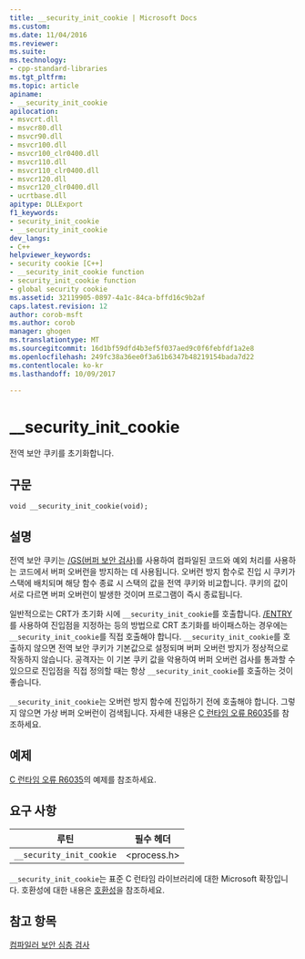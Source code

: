 ```yaml
---
title: __security_init_cookie | Microsoft Docs
ms.custom: 
ms.date: 11/04/2016
ms.reviewer: 
ms.suite: 
ms.technology:
- cpp-standard-libraries
ms.tgt_pltfrm: 
ms.topic: article
apiname:
- __security_init_cookie
apilocation:
- msvcrt.dll
- msvcr80.dll
- msvcr90.dll
- msvcr100.dll
- msvcr100_clr0400.dll
- msvcr110.dll
- msvcr110_clr0400.dll
- msvcr120.dll
- msvcr120_clr0400.dll
- ucrtbase.dll
apitype: DLLExport
f1_keywords:
- security_init_cookie
- __security_init_cookie
dev_langs:
- C++
helpviewer_keywords:
- security cookie [C++]
- __security_init_cookie function
- security_init_cookie function
- global security cookie
ms.assetid: 32119905-0897-4a1c-84ca-bffd16c9b2af
caps.latest.revision: 12
author: corob-msft
ms.author: corob
manager: ghogen
ms.translationtype: MT
ms.sourcegitcommit: 16d1bf59dfd4b3ef5f037aed9c0f6febfdf1a2e8
ms.openlocfilehash: 249fc38a36ee0f3a61b6347b48219154bada7d22
ms.contentlocale: ko-kr
ms.lasthandoff: 10/09/2017

---
```

# <a name="securityinitcookie"></a>__security_init_cookie
전역 보안 쿠키를 초기화합니다.  
  
## <a name="syntax"></a>구문  
  
```  
void __security_init_cookie(void);  
```  
  
## <a name="remarks"></a>설명  
 전역 보안 쿠키는 [/GS(버퍼 보안 검사)](../../build/reference/gs-buffer-security-check.md)를 사용하여 컴파일된 코드와 예외 처리를 사용하는 코드에서 버퍼 오버런을 방지하는 데 사용됩니다. 오버런 방지 함수로 진입 시 쿠키가 스택에 배치되며 해당 함수 종료 시 스택의 값을 전역 쿠키와 비교합니다. 쿠키의 값이 서로 다르면 버퍼 오버런이 발생한 것이며 프로그램이 즉시 종료됩니다.  
  
 일반적으로는 CRT가 초기화 시에 `__security_init_cookie`를 호출합니다. [/ENTRY](../../build/reference/entry-entry-point-symbol.md)를 사용하여 진입점을 지정하는 등의 방법으로 CRT 초기화를 바이패스하는 경우에는 `__security_init_cookie`를 직접 호출해야 합니다. `__security_init_cookie`를 호출하지 않으면 전역 보안 쿠키가 기본값으로 설정되며 버퍼 오버런 방지가 정상적으로 작동하지 않습니다. 공격자는 이 기본 쿠키 값을 악용하여 버퍼 오버런 검사를 통과할 수 있으므로 진입점을 직접 정의할 때는 항상 `__security_init_cookie`를 호출하는 것이 좋습니다.  
  
 `__security_init_cookie`는 오버런 방지 함수에 진입하기 전에 호출해야 합니다. 그렇지 않으면 가상 버퍼 오버런이 검색됩니다. 자세한 내용은 [C 런타임 오류 R6035](../../error-messages/tool-errors/c-runtime-error-r6035.md)를 참조하세요.  
  
## <a name="example"></a>예제  
 [C 런타임 오류 R6035](../../error-messages/tool-errors/c-runtime-error-r6035.md)의 예제를 참조하세요.  
  
## <a name="requirements"></a>요구 사항  
  
|루틴|필수 헤더|  
|-------------|---------------------|  
|`__security_init_cookie`|\<process.h>|  
  
 `__security_init_cookie`는 표준 C 런타임 라이브러리에 대한 Microsoft 확장입니다. 호환성에 대한 내용은 [호환성](../../c-runtime-library/compatibility.md)을 참조하세요.  
  
## <a name="see-also"></a>참고 항목  
 [컴파일러 보안 심층 검사](http://go.microsoft.com/fwlink/?linkid=7260)
